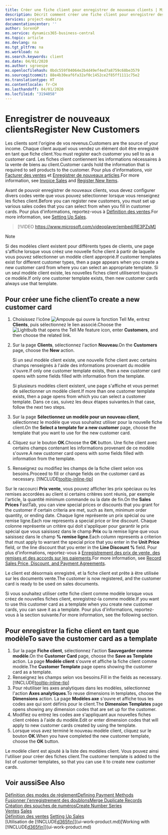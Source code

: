 ```yaml
---
title: Créer une fiche client pour enregistrer de nouveaux clients | Microsoft Docs
description: Décrit comment créer une fiche client pour enregistrer des informations sur chaque nouveau client ou client auquel vous vendez.
services: project-madeira
documentationcenter: ''
author: SorenGP
ms.service: dynamics365-business-central
ms.topic: article
ms.devlang: na
ms.tgt_pltfrm: na
ms.workload: na
ms.search.keywords: client
ms.date: 04/01/2020
ms.author: sgroespe
ms.openlocfilehash: 0bdc559f04064e2b4d49ef4ed7a8759c68be3579
ms.sourcegitcommit: 88e4b30eaf6fa32af0c1452ce2f85ff1111c75e2
ms.translationtype: HT
ms.contentlocale: fr-CH
ms.lasthandoff: 04/01/2020
ms.locfileid: "3194058"
---
```

# <a name="register-new-customers"></a><span data-ttu-id="1a2d0-103">Enregistrer de nouveaux clients</span><span class="sxs-lookup"><span data-stu-id="1a2d0-103">Register New Customers</span></span>
<span data-ttu-id="1a2d0-104">Les clients sont l'origine de vos revenus.</span><span class="sxs-lookup"><span data-stu-id="1a2d0-104">Customers are the source of your income.</span></span> <span data-ttu-id="1a2d0-105">Chaque client auquel vous vendez un élément doit être enregistré en tant que fiche client.</span><span class="sxs-lookup"><span data-stu-id="1a2d0-105">You must register each customer you sell to as a customer card.</span></span> <span data-ttu-id="1a2d0-106">Les fiches client contiennent les informations nécessaires à la vente de biens au client.</span><span class="sxs-lookup"><span data-stu-id="1a2d0-106">Customer cards hold the information that is required to sell products to the customer.</span></span> <span data-ttu-id="1a2d0-107">Pour plus d'informations, voir [Facturer des ventes](sales-how-invoice-sales.md) et [Enregistrer de nouveaux articles](inventory-how-register-new-items.md).</span><span class="sxs-lookup"><span data-stu-id="1a2d0-107">For more information, see [Invoice Sales](sales-how-invoice-sales.md) and [Register New Items](inventory-how-register-new-items.md).</span></span>  

<span data-ttu-id="1a2d0-108">Avant de pouvoir enregistrer de nouveaux clients, vous devez configurer divers codes vente que vous pouvez sélectionner lorsque vous renseignez les fiches client.</span><span class="sxs-lookup"><span data-stu-id="1a2d0-108">Before you can register new customers, you must set up various sales codes that you can select from when you fill in customer cards.</span></span> <span data-ttu-id="1a2d0-109">Pour plus d'informations, reportez-vous à [Définition des ventes](sales-setup-sales.md).</span><span class="sxs-lookup"><span data-stu-id="1a2d0-109">For more information, see [Setting Up Sales](sales-setup-sales.md).</span></span>

> [!VIDEO https://www.microsoft.com/videoplayer/embed/RE3PZsM]

> [!NOTE]  
> <span data-ttu-id="1a2d0-110">Si des modèles client existent pour différents types de clients, une page s'affiche lorsque vous créez une nouvelle fiche client à partir de laquelle vous pouvez sélectionner un modèle client approprié.</span><span class="sxs-lookup"><span data-stu-id="1a2d0-110">If customer templates exist for different customer types, then a page appears when you create a new customer card from where you can select an appropriate template.</span></span> <span data-ttu-id="1a2d0-111">Si un seul modèle client existe, les nouvelles fiches client utiliseront toujours ce modèle.</span><span class="sxs-lookup"><span data-stu-id="1a2d0-111">If only one customer template exists, then new customer cards always use that template.</span></span>  

## <a name="to-create-a-new-customer-card"></a><span data-ttu-id="1a2d0-112">Pour créer une fiche client</span><span class="sxs-lookup"><span data-stu-id="1a2d0-112">To create a new customer card</span></span>
1. <span data-ttu-id="1a2d0-113">Choisissez l'icône ![Ampoule qui ouvre la fonction Tell Me](media/ui-search/search_small.png "Dites-moi ce que vous voulez faire"), entrez **Clients**, puis sélectionnez le lien associé.</span><span class="sxs-lookup"><span data-stu-id="1a2d0-113">Choose the ![Lightbulb that opens the Tell Me feature](media/ui-search/search_small.png "Tell me what you want to do") icon, enter **Customers**, and then choose the related link.</span></span>  
2. <span data-ttu-id="1a2d0-114">Sur la page **Clients**, sélectionnez l'action **Nouveau**.</span><span class="sxs-lookup"><span data-stu-id="1a2d0-114">On the **Customers** page, choose the **New** action.</span></span>

    <span data-ttu-id="1a2d0-115">Si un seul modèle client existe, une nouvelle fiche client avec certains champs renseignés à l'aide des informations provenant du modèle s'ouvre.</span><span class="sxs-lookup"><span data-stu-id="1a2d0-115">If only one customer template exists, then a new customer card opens with some fields filled with information from the template.</span></span>

    <span data-ttu-id="1a2d0-116">Si plusieurs modèles client existent, une page s'affiche et vous permet de sélectionner un modèle client.</span><span class="sxs-lookup"><span data-stu-id="1a2d0-116">If more than one customer template exists, then a page opens from which you can select a customer template.</span></span> <span data-ttu-id="1a2d0-117">Dans ce cas, suivez les deux étapes suivantes.</span><span class="sxs-lookup"><span data-stu-id="1a2d0-117">In that case, follow the next two steps.</span></span>
3. <span data-ttu-id="1a2d0-118">Sur la page **Sélectionnez un modèle pour un nouveau client**, sélectionnez le modèle que vous souhaitez utiliser pour la nouvelle fiche client.</span><span class="sxs-lookup"><span data-stu-id="1a2d0-118">On the **Select a template for a new customer** page, choose the template that you want to use for the new customer card.</span></span>
4. <span data-ttu-id="1a2d0-119">Cliquez sur le bouton **OK**.</span><span class="sxs-lookup"><span data-stu-id="1a2d0-119">Choose the **OK** button.</span></span> <span data-ttu-id="1a2d0-120">Une fiche client avec certains champs contenant les informations provenant de ce modèle s'ouvre.</span><span class="sxs-lookup"><span data-stu-id="1a2d0-120">A new customer card opens with some fields filled with information from the template.</span></span>  
5. <span data-ttu-id="1a2d0-121">Renseignez ou modifiez les champs de la fiche client selon vos besoins.</span><span class="sxs-lookup"><span data-stu-id="1a2d0-121">Proceed to fill or change fields on the customer card as necessary.</span></span> [!INCLUDE[tooltip-inline-tip](includes/tooltip-inline-tip_md.md)]

<span data-ttu-id="1a2d0-122">Sur le raccourci **Prix vente**, vous pouvez afficher les prix spéciaux ou les remises accordées au client si certains critères sont réunis, par exemple l'article, la quantité minimum commande ou la date de fin.</span><span class="sxs-lookup"><span data-stu-id="1a2d0-122">On the **Sales Prices** FastTab, you can view special prices or discounts that you grant for the customer if certain criteria are met, such as item, minimum order quantity, or ending date.</span></span> <span data-ttu-id="1a2d0-123">Chaque ligne représente un prix spécial ou une remise ligne.</span><span class="sxs-lookup"><span data-stu-id="1a2d0-123">Each row represents a special price or line discount.</span></span> <span data-ttu-id="1a2d0-124">Chaque colonne représente un critère qui doit s'appliquer pour garantir le prix spécial que vous saisissez dans le champ **Prix** ou la remise ligne que vous saisissez dans le champ **% remise ligne**.</span><span class="sxs-lookup"><span data-stu-id="1a2d0-124">Each column represents a criterion that must apply to warrant the special price that you enter in the **Unit Price** field, or the line discount that you enter in the **Line Discount %** field.</span></span> <span data-ttu-id="1a2d0-125">Pour plus d'informations, reportez-vous à [Enregistrement des prix de vente, des remises et des accords sur les paiements](sales-how-record-sales-price-discount-payment-agreements.md).</span><span class="sxs-lookup"><span data-stu-id="1a2d0-125">For more information, see [Record Sales Price, Discount, and Payment Agreements](sales-how-record-sales-price-discount-payment-agreements.md).</span></span>

<span data-ttu-id="1a2d0-126">Le client est désormais enregistré, et la fiche client est prête à être utilisée sur les documents vente.</span><span class="sxs-lookup"><span data-stu-id="1a2d0-126">The customer is now registered, and the customer card is ready to be used on sales documents.</span></span>

<span data-ttu-id="1a2d0-127">Si vous souhaitez utiliser cette fiche client comme modèle lorsque vous créez de nouvelles fiches client, enregistrez-la comme modèle.</span><span class="sxs-lookup"><span data-stu-id="1a2d0-127">If you want to use this customer card as a template when you create new customer cards, you can save it as a template.</span></span> <span data-ttu-id="1a2d0-128">Pour plus d'informations, reportez-vous à la section suivante.</span><span class="sxs-lookup"><span data-stu-id="1a2d0-128">For more information, see the following section.</span></span>

## <a name="to-save-the-customer-card-as-a-template"></a><span data-ttu-id="1a2d0-129">Pour enregistrer la fiche client en tant que modèle</span><span class="sxs-lookup"><span data-stu-id="1a2d0-129">To save the customer card as a template</span></span>
1. <span data-ttu-id="1a2d0-130">Sur la page **Fiche client**, sélectionnez l'action **Sauvegarder comme modèle**.</span><span class="sxs-lookup"><span data-stu-id="1a2d0-130">On the **Customer Card** page, choose the **Save as Template** action.</span></span> <span data-ttu-id="1a2d0-131">La page **Modèle client** s'ouvre et affiche la fiche client comme modèle.</span><span class="sxs-lookup"><span data-stu-id="1a2d0-131">The **Customer Template** page opens showing the customer card as a template.</span></span>
2. <span data-ttu-id="1a2d0-132">Renseignez les champs selon vos besoins.</span><span class="sxs-lookup"><span data-stu-id="1a2d0-132">Fill in the fields as necessary.</span></span> [!INCLUDE[tooltip-inline-tip](includes/tooltip-inline-tip_md.md)]
3. <span data-ttu-id="1a2d0-133">Pour réutiliser les axes analytiques dans les modèles, sélectionnez l'action **Axes analytiques**.</span><span class="sxs-lookup"><span data-stu-id="1a2d0-133">To reuse dimensions in templates, choose the **Dimensions** action.</span></span> <span data-ttu-id="1a2d0-134">La page **Modèles axe** s'ouvre et affiche tous les codes axe qui sont définis pour le client.</span><span class="sxs-lookup"><span data-stu-id="1a2d0-134">The **Dimension Templates** page opens showing any dimension codes that are set up for the customer.</span></span>
4. <span data-ttu-id="1a2d0-135">Modifiez ou entrez les codes axe s'appliquant aux nouvelles fiches client créées à l'aide du modèle.</span><span class="sxs-lookup"><span data-stu-id="1a2d0-135">Edit or enter dimension codes that will apply to new customer cards created by using the template.</span></span>  
5. <span data-ttu-id="1a2d0-136">Lorsque vous avez terminé le nouveau modèle client, cliquez sur le bouton **OK**.</span><span class="sxs-lookup"><span data-stu-id="1a2d0-136">When you have completed the new customer template, choose the **OK** button.</span></span>

<span data-ttu-id="1a2d0-137">Le modèle client est ajouté à la liste des modèles client. Vous pouvez ainsi l'utiliser pour créer des fiches client.</span><span class="sxs-lookup"><span data-stu-id="1a2d0-137">The customer template is added to the list of customer templates, so that you can use it to create new customer cards.</span></span>

## <a name="see-also"></a><span data-ttu-id="1a2d0-138">Voir aussi</span><span class="sxs-lookup"><span data-stu-id="1a2d0-138">See Also</span></span>
[<span data-ttu-id="1a2d0-139">Définition des modes de règlement</span><span class="sxs-lookup"><span data-stu-id="1a2d0-139">Defining Payment Methods</span></span>](finance-payment-methods.md)  
[<span data-ttu-id="1a2d0-140">Fusionner l'enregistrement des doublons</span><span class="sxs-lookup"><span data-stu-id="1a2d0-140">Merge Duplicate Records</span></span>](sales-how-merge-duplicate-records.md)  
[<span data-ttu-id="1a2d0-141">Création des souches de numéros</span><span class="sxs-lookup"><span data-stu-id="1a2d0-141">Create Number Series</span></span>](ui-create-number-series.md)  
<span data-ttu-id="1a2d0-142">[Ventes](sales-manage-sales.md)  </span><span class="sxs-lookup"><span data-stu-id="1a2d0-142">[Sales](sales-manage-sales.md)  </span></span>  
<span data-ttu-id="1a2d0-143">[Définition des ventes](sales-setup-sales.md)  </span><span class="sxs-lookup"><span data-stu-id="1a2d0-143">[Setting Up Sales](sales-setup-sales.md)  </span></span>  
<span data-ttu-id="1a2d0-144">[Utilisation de [!INCLUDE[d365fin](includes/d365fin_md.md)]](ui-work-product.md)</span><span class="sxs-lookup"><span data-stu-id="1a2d0-144">[Working with [!INCLUDE[d365fin](includes/d365fin_md.md)]](ui-work-product.md)</span></span>
